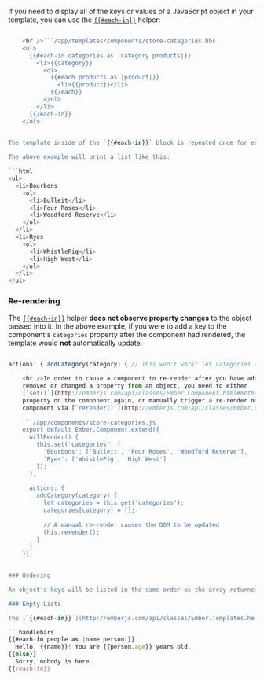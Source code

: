 If you need to display all of the keys or values of a JavaScript object in your template, you can use the [`{{#each-in}}`](http://emberjs.com/api/classes/Ember.Templates.helpers.html#method_each-in) helper:

```/app/components/store-categories.js export default Ember.Component.extend({ willRender() { // Set the "categories" property to a JavaScript object // with the category name as the key and the value a list // of products. this.set('categories', { 'Bourbons': ['Bulleit', 'Four Roses', 'Woodford Reserve'], 'Ryes': ['WhistlePig', 'High West'] }); } });

    <br />```/app/templates/components/store-categories.hbs
    <ul>
      {{#each-in categories as |category products|}}
        <li>{{category}}
          <ol>
            {{#each products as |product|}}
              <li>{{product}}</li>
            {{/each}}
          </ol>
        </li>
      {{/each-in}}
    </ul>
    

The template inside of the `{{#each-in}}` block is repeated once for each key in the passed object. The first block parameter (`category` in the above example) is the key for this iteration, while the second block parameter (`products`) is the actual value of that key.

The above example will print a list like this:

```html
<ul>
  <li>Bourbons
    <ol>
      <li>Bulleit</li>
      <li>Four Roses</li>
      <li>Woodford Reserve</li>
    </ol>
  </li>
  <li>Ryes
    <ol>
      <li>WhistlePig</li>
      <li>High West</li>
    </ol>
  </li>
</ul>
```

### Re-rendering

The [`{{#each-in}}`](http://emberjs.com/api/classes/Ember.Templates.helpers.html#method_each-in) helper **does not observe property changes** to the object passed into it. In the above example, if you were to add a key to the component's `categories` property after the component had rendered, the template would **not** automatically update.

```/app/components/store-categories.js export default Ember.Component.extend({ willRender() { this.set('categories', { 'Bourbons': ['Bulleit', 'Four Roses', 'Woodford Reserve'], 'Ryes': ['WhistlePig', 'High West'] }); },

actions: { addCategory(category) { // This won't work! let categories = this.get('categories'); categories[category] = []; } } });

    <br />In order to cause a component to re-render after you have added,
    removed or changed a property from an object, you need to either
    [`set()`](http://emberjs.com/api/classes/Ember.Component.html#method_set) the
    property on the component again, or manually trigger a re-render of the
    component via [`rerender()`](http://emberjs.com/api/classes/Ember.Component.html#method_rerender):
    
    ```/app/components/store-categories.js
    export default Ember.Component.extend({
      willRender() {
        this.set('categories', {
          'Bourbons': ['Bulleit', 'Four Roses', 'Woodford Reserve'],
          'Ryes': ['WhistlePig', 'High West']
        });
      },
    
      actions: {
        addCategory(category) {
          let categories = this.get('categories');
          categories[category] = [];
    
          // A manual re-render causes the DOM to be updated
          this.rerender();
        }
      }
    });
    

### Ordering

An object's keys will be listed in the same order as the array returned from calling `Object.keys` on that object. If you want a different sort order, you should use `Object.keys` to get an array, sort that array with the built-in JavaScript tools, and use the [`{{#each}}`](http://emberjs.com/api/classes/Ember.Templates.helpers.html#method_each-in) helper instead.

### Empty Lists

The [`{{#each-in}}`](http://emberjs.com/api/classes/Ember.Templates.helpers.html#method_each-in) helper can have a matching `{{else}}`. The contents of this block will render if the object is empty, null, or undefined:

```handlebars
{{#each-in people as |name person|}}
  Hello, {{name}}! You are {{person.age}} years old.
{{else}}
  Sorry, nobody is here.
{{/each-in}}
```